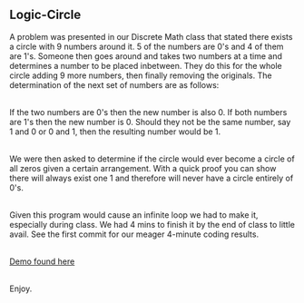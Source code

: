 ## Logic-Circle

A problem was presented in our Discrete Math class that stated there exists a circle with 9 numbers around it. 5 of the numbers are 0's and 4 of them are 1's. Someone then goes around and takes two numbers at a time and determines a number to be placed inbetween. They do this for the whole circle adding 9 more numbers, then finally removing the originals. The determination of the next set of numbers are as follows: <br><br>

If the two numbers are 0's then the new number is also 0. If both numbers are 1's then the new number is 0. Should they not be the same number, say 1 and 0 or 0 and 1, then the resulting number would be 1. <br><br>

We were then asked to determine if the circle would ever become a circle of all zeros given a certain arrangement. With a quick proof you can show there will always exist one 1 and therefore will never have a circle entirely of 0's. <br><br>

Given this program would cause an infinite loop we had to make it, especially during class. We had 4 mins to finish it by the end of class to little avail. See the first commit for our meager 4-minute coding results. <br><br>

[Demo found here](http://rawgit.com/shubh17/Logic-Circle/master/test.html) <br><br>

Enjoy. 
